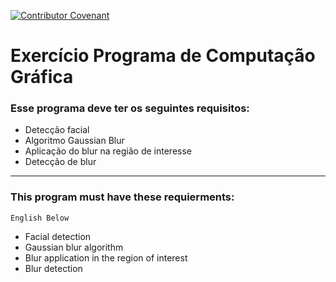 [![Contributor Covenant](https://img.shields.io/badge/Contributor%20Covenant-v2.0%20adopted-ff69b4.svg)](code_of_conduct.md)

# Exercício Programa de Computação Gráfica

### Esse programa deve ter os seguintes requisitos:
- Detecção facial
- Algoritmo Gaussian Blur
- Aplicação do blur na região de interesse
- Detecção de blur
---
### This program must have these requierments:
```English Below```
- Facial detection
- Gaussian blur algorithm
- Blur application in the region of interest
- Blur detection

